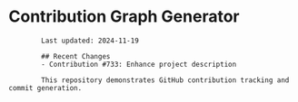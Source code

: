 # Contribution Graph Generator
            
            Last updated: 2024-11-19
            
            ## Recent Changes
            - Contribution #733: Enhance project description
            
            This repository demonstrates GitHub contribution tracking and commit generation.
        